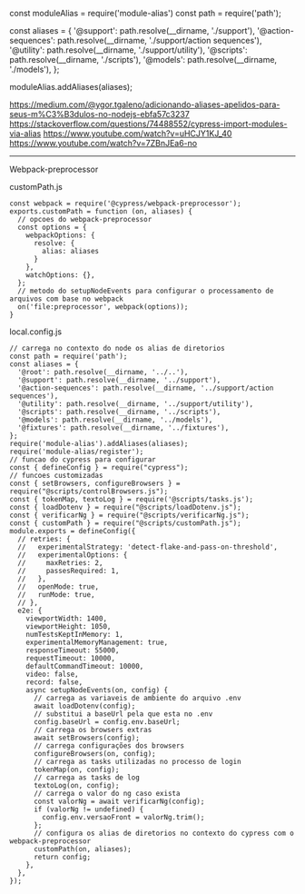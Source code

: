 const moduleAlias = require('module-alias')
const path = require('path');

const aliases = {
  '@support': path.resolve(__dirname, './support'),
  '@action-sequences': path.resolve(__dirname, './support/action sequences'),
  '@utility': path.resolve(__dirname, './support/utility'),
  '@scripts': path.resolve(__dirname, './scripts'),
  '@models': path.resolve(__dirname, './models'),
};

moduleAlias.addAliases(aliases);

https://medium.com/@ygor.tgaleno/adicionando-aliases-apelidos-para-seus-m%C3%B3dulos-no-nodejs-ebfa57c3237
https://stackoverflow.com/questions/74488552/cypress-import-modules-via-alias
https://www.youtube.com/watch?v=uHCJY1KJ_40
https://www.youtube.com/watch?v=7ZBnJEa6-no

---

Webpack-preprocessor


customPath.js
```
const webpack = require('@cypress/webpack-preprocessor');
exports.customPath = function (on, aliases) {
  // opcoes do webpack-preprocessor
  const options = {
    webpackOptions: {
      resolve: {
        alias: aliases
      }
    },
    watchOptions: {},
  };
  // metodo do setupNodeEvents para configurar o processamento de arquivos com base no webpack
  on('file:preprocessor', webpack(options));
}
```

local.config.js

```
// carrega no contexto do node os alias de diretorios
const path = require('path');
const aliases = {
  '@root': path.resolve(__dirname, '../..'),
  '@support': path.resolve(__dirname, '../support'),
  '@action-sequences': path.resolve(__dirname, '../support/action sequences'),
  '@utility': path.resolve(__dirname, '../support/utility'),
  '@scripts': path.resolve(__dirname, '../scripts'),
  '@models': path.resolve(__dirname, '../models'),
  '@fixtures': path.resolve(__dirname, '../fixtures'),
};
require('module-alias').addAliases(aliases);
require('module-alias/register');
// funcao do cypress para configurar
const { defineConfig } = require("cypress");
// funcoes customizadas
const { setBrowsers, configureBrowsers } = require("@scripts/controlBrowsers.js");
const { tokenMap, textoLog } = require('@scripts/tasks.js');
const { loadDotenv } = require("@scripts/loadDotenv.js");
const { verificarNg } = require("@scripts/verificarNg.js");
const { customPath } = require("@scripts/customPath.js");
module.exports = defineConfig({
  // retries: {
  //   experimentalStrategy: 'detect-flake-and-pass-on-threshold',
  //   experimentalOptions: {
  //     maxRetries: 2,
  //     passesRequired: 1,
  //   },
  //   openMode: true,
  //   runMode: true,
  // },
  e2e: {
    viewportWidth: 1400,
    viewportHeight: 1050,
    numTestsKeptInMemory: 1,
    experimentalMemoryManagement: true,
    responseTimeout: 55000,
    requestTimeout: 10000,
    defaultCommandTimeout: 10000,
    video: false,
    record: false,
    async setupNodeEvents(on, config) {
      // carrega as variaveis de ambiente do arquivo .env
      await loadDotenv(config);
      // substitui a baseUrl pela que esta no .env
      config.baseUrl = config.env.baseUrl;
      // carrega os browsers extras
      await setBrowsers(config);
      // carrega configurações dos browsers
      configureBrowsers(on, config);
      // carrega as tasks utilizadas no processo de login
      tokenMap(on, config);
      // carrega as tasks de log
      textoLog(on, config);
      // carrega o valor do ng caso exista
      const valorNg = await verificarNg(config);
      if (valorNg != undefined) {
        config.env.versaoFront = valorNg.trim();
      };
      // configura os alias de diretorios no contexto do cypress com o webpack-preprocessor
      customPath(on, aliases);
      return config;
    },
  },
});
```

